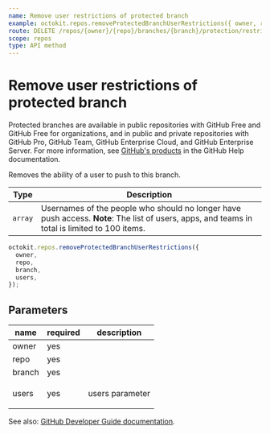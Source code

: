 ```yaml
---
name: Remove user restrictions of protected branch
example: octokit.repos.removeProtectedBranchUserRestrictions({ owner, repo, branch, users })
route: DELETE /repos/{owner}/{repo}/branches/{branch}/protection/restrictions/users
scope: repos
type: API method
---
```


# Remove user restrictions of protected branch

Protected branches are available in public repositories with GitHub Free and GitHub Free for organizations, and in public and private repositories with GitHub Pro, GitHub Team, GitHub Enterprise Cloud, and GitHub Enterprise Server. For more information, see [GitHub's products](https://help.github.com/github/getting-started-with-github/githubs-products) in the GitHub Help documentation.

Removes the ability of a user to push to this branch.

| Type    | Description                                                                                                                                   |
| ------- | --------------------------------------------------------------------------------------------------------------------------------------------- |
| `array` | Usernames of the people who should no longer have push access. **Note**: The list of users, apps, and teams in total is limited to 100 items. |

```js
octokit.repos.removeProtectedBranchUserRestrictions({
  owner,
  repo,
  branch,
  users,
});
```

## Parameters

<table>
  <thead>
    <tr>
      <th>name</th>
      <th>required</th>
      <th>description</th>
    </tr>
  </thead>
  <tbody>
    <tr><td>owner</td><td>yes</td><td>

</td></tr>
<tr><td>repo</td><td>yes</td><td>

</td></tr>
<tr><td>branch</td><td>yes</td><td>

</td></tr>
<tr><td>users</td><td>yes</td><td>

users parameter

</td></tr>
  </tbody>
</table>

See also: [GitHub Developer Guide documentation](https://developer.github.com/v3/repos/branches/#remove-user-restrictions-of-protected-branch).
